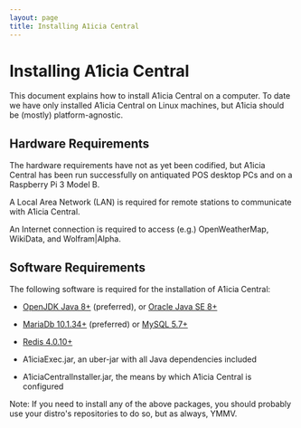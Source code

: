 ```yaml
---
layout: page
title: Installing A1icia Central
---
```


# Installing A1icia Central

This document explains how to install A1icia Central on a computer. To date we have only installed A1icia Central on Linux machines, but A1icia should be (mostly) platform-agnostic.

## Hardware Requirements

The hardware requirements have not as yet been codified, but A1icia Central has been run successfully on antiquated POS desktop PCs and on a Raspberry Pi 3 Model B.

A Local Area Network (LAN) is required for remote stations to communicate with A1icia Central.

An Internet connection is required to access (e.g.) OpenWeatherMap, WikiData, and Wolfram|Alpha.

## Software Requirements

The following software is required for the installation of A1icia Central:

* [OpenJDK Java 8+](http://openjdk.java.net/) (preferred), or [Oracle Java SE 8+](http://www.oracle.com/)
* [MariaDb 10.1.34+](https://mariadb.org/) (preferred) or [MySQL 5.7+](https://www.mysql.com/)
* [Redis 4.0.10+](https://redis.io/)

* A1iciaExec.jar, an uber-jar with all Java dependencies included
* A1iciaCentralInstaller.jar, the means by which A1icia Central is configured

Note: If you need to install any of the above packages, you should probably use your distro's repositories to do so, but as always, YMMV.

